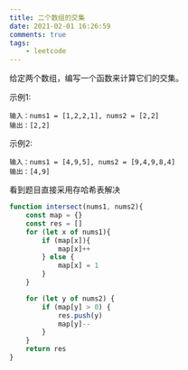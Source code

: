 ```yaml
---
title: 二个数组的交集
date: 2021-02-01 16:26:59
comments: true
tags:
	- leetcode
---
```



给定两个数组，编写一个函数来计算它们的交集。

示例1:

```
输入：nums1 = [1,2,2,1], nums2 = [2,2]
输出：[2,2]
```

示例2:

```
输入：nums1 = [4,9,5], nums2 = [9,4,9,8,4]
输出：[4,9]

```

看到题目直接采用存哈希表解决


```js
function intersect(nums1, nums2){
    const map = {}
    const res = []
    for (let x of nums1){
        if (map[x]){
            map[x]++
        } else {
            map[x] = 1
        }
    }

    for (let y of nums2) {
        if (map[y] > 0) {
            res.push(y)
            map[y]--
        }
    }
    return res
}
```
